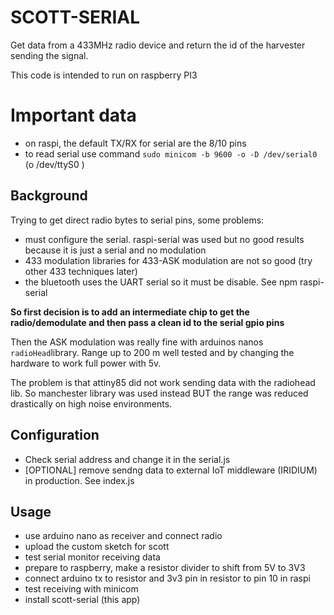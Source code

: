 # SCOTT-SERIAL

Get data from a 433MHz radio device and return the id of the harvester sending the signal.

This code is intended to run on raspberry PI3

# Important data

- on raspi, the default TX/RX for serial are the 8/10 pins
- to read serial use command `sudo minicom -b 9600 -o -D /dev/serial0` (o /dev/ttyS0 )  

## Background

Trying to get direct radio bytes to serial pins, some problems:
- must configure the serial. raspi-serial was used but no good results because it is just a serial and no modulation
- 433 modulation libraries for 433-ASK modulation are not so good (try other 433 techniques later)
- the bluetooth uses the UART serial so it must be disable. See npm raspi-serial

**So first decision is to add an intermediate chip to get the radio/demodulate and then pass a clean id to the serial gpio pins**

Then the ASK modulation was really fine with arduinos nanos `radioHead`library. Range up to 200 m well tested and by changing the hardware to work full power with 5v.

The problem is that attiny85 did not work sending data with the radiohead lib. So manchester library was used instead BUT the range was reduced drastically on high noise environments.

## Configuration
- Check serial address and change it in the serial.js
- [OPTIONAL] remove sendng data to external IoT middleware (IRIDIUM) in production. See index.js

## Usage

- use arduino nano as receiver and connect radio
- upload the custom sketch for scott
- test serial monitor receiving data
- prepare to raspberry, make a resistor divider to shift from 5V to 3V3
- connect arduino tx to resistor and 3v3 pin in resistor to pin 10 in raspi
- test receiving with minicom
- install scott-serial (this app)
